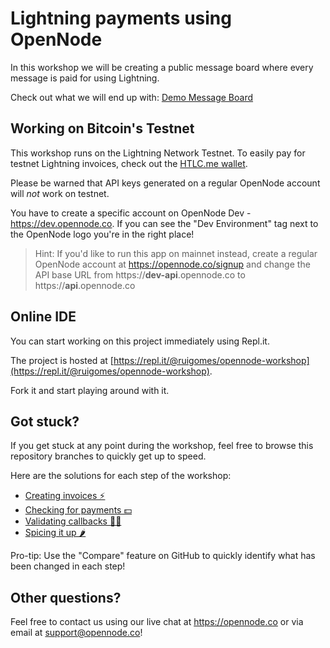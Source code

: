# Lightning payments using OpenNode

In this workshop we will be creating a public message board where every message is paid for using Lightning.

Check out what we will end up with: [Demo Message Board](https://opennode-workshop-final--ruigomes.repl.co/)

## Working on Bitcoin's Testnet

This workshop runs on the Lightning Network Testnet.
To easily pay for testnet Lightning invoices, check out the [HTLC.me wallet](https://htlc.me).

Please be warned that API keys generated on a regular OpenNode account will *not* work on testnet.

You have to create a specific account on OpenNode Dev - https://dev.opennode.co.
If you can see the "Dev Environment" tag next to the OpenNode logo you're in the right place!

> Hint: If you'd like to run this app on mainnet instead, create a regular OpenNode account at https://opennode.co/signup and change the API base URL from https://**dev-api**.opennode.co to https://**api**.opennode.co

## Online IDE

You can start working on this project immediately using Repl.it.

The project is hosted at [https://repl.it/@ruigomes/opennode-workshop](https://repl.it/@ruigomes/opennode-workshop).

Fork it and start playing around with it.

## Got stuck?

If you get stuck at any point during the workshop, feel free to browse this repository branches to quickly get up to speed.

Here are the solutions for each step of the workshop:

- [Creating invoices ⚡️](../../tree/02-creating-invoices)
- [Checking for payments 💵](../../tree/03-checking-payments)
- [Validating callbacks 🕵️‍♂️](../../tree/04-validating-callbacks)
- [Spicing it up 🌶](../../tree/05-spice-it-up)

Pro-tip: Use the "Compare" feature on GitHub to quickly identify what has been changed in each step!

## Other questions?

Feel free to contact us using our live chat at https://opennode.co or via email at support@opennode.co!
